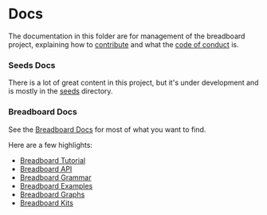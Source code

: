 # Docs

The documentation in this folder are for management of the breadboard project, 
explaining how to [contribute](./contributing.md) and what the [code of conduct](./code-of-conduct.md) is.

### Seeds Docs

There is a lot of great content in this project, but it's under development and is mostly in the [seeds](../seeds) directory.

### Breadboard Docs

See the [Breadboard Docs](../seeds/breadboard/docs) for most of what you want to find.  

Here are a few highlights:

* [Breadboard Tutorial](../seeds/breadboard/docs/tutorial)
* [Breadboard API](../seeds/breadboard/docs/api)
* [Breadboard Grammar](../seeds/breadboard/docs/grammar)
* [Breadboard Examples](../seeds/breadboard/docs/examples)
* [Breadboard Graphs](../seeds/breadboard/docs/graphs)
* [Breadboard Kits](../seeds/breadboard/docs/kits.md)

